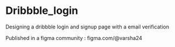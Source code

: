 # Dribbble_login
Designing a dribbble login and signup page with a email verification

Published in a figma community : figma.com/@varsha24
